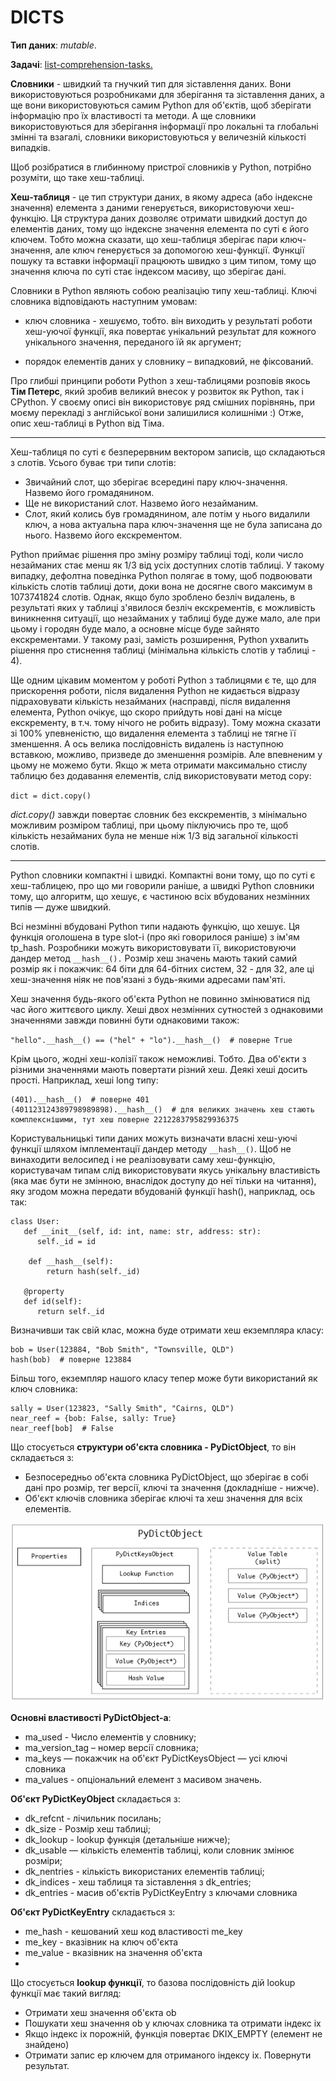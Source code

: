 DICTS
===============

**Тип даних**: *mutable*.

**Задачі**: [list-comprehension-tasks.](https://github.com/stupns/HOME/blob/master/TASKS/COMPREHENSION/COMPREHENSION_READY.py "List comprehension")

**Словники** - швидкий та гнучкий тип для зіставлення даних. Вони використовуються розробниками для зберігання та
зіставлення даних, а ще вони використовуються самим Python для об'єктів, щоб зберігати інформацію про їх властивості
та методи. А ще словники використовуються для зберігання інформації про локальні та глобальні змінні та взагалі,
словники використовуються у величезній кількості випадків.

Щоб розібратися в глибинному пристрої словників у Python, потрібно розуміти, що таке хеш-таблиці.

**Хеш-таблиця** - це тип структури даних, в якому адреса (або індексне значення) елемента з даними генерується, використовуючи хеш-функцію.
Ця структура даних дозволяє отримати швидкий доступ до елементів даних, тому що індексне значення елемента по суті є
його ключем. Тобто можна сказати, що хеш-таблиця зберігає пари ключ-значення, але ключ генерується за допомогою хеш-функції.
Функції пошуку та вставки інформації працюють швидко з цим типом, тому що значення ключа по суті стає індексом
масиву, що зберігає дані.

Словники в Python являють собою реалізацію типу хеш-таблиці. Ключі словника відповідають наступним умовам:

- ключ словника - хешуємо, тобто. він виходить у результаті роботи хеш-уючої функції, яка повертає унікальний результат для
кожного унікального значення, переданого їй як аргумент;

- порядок елементів даних у словнику – випадковий, не фіксований.

Про глибші принципи роботи Python з хеш-таблицями розповів якось **Тім Петерс**, який зробив великий внесок у розвиток як Python,
так і CPython. У своєму описі він використовує ряд смішних порівнянь, при моєму перекладі з англійської вони залишилися
колишніми :) Отже, опис хеш-таблиці в Python від Тіма.

---

Хеш-таблиця по суті є безперервним вектором записів, що складаються з слотів. Усього буває три типи слотів:

- Звичайний слот, що зберігає всередині пару ключ-значення. Назвемо його громадянином.
- Ще не використаний слот. Назвемо його незайманим.
- Слот, який колись був громадянином, але потім у нього видалили ключ, а нова актуальна пара ключ-значення ще не була
записана до нього. Назвемо його екскрементом.

Python приймає рішення про зміну розміру таблиці тоді, коли число незайманих стає менш як 1/3 від усіх доступних слотів
таблиці. У такому випадку, дефолтна поведінка Python полягає в тому, щоб подвоювати кількість слотів таблиці доти, доки
вона не досягне свого максимум в 1073741824 слотів. Однак, якщо було зроблено безліч видалень, в результаті яких у
таблиці з'явилося безліч екскрементів, є можливість виникнення ситуації, що незайманих у таблиці буде дуже мало, але
при цьому і городян буде мало, а основне місце буде зайнято екскрементами. У такому разі, замість розширення, Python
ухвалить рішення про стиснення таблиці (мінімальна кількість слотів у таблиці - 4).

Ще одним цікавим моментом у роботі Python з таблицями є те, що для прискорення роботи, після видалення Python не
кидається відразу підраховувати кількість незайманих (насправді, після видалення елемента, Python очікує, що скоро
прийдуть нові дані на місце екскременту, в т.ч. тому нічого не робить відразу). Тому можна сказати зі 100% упевненістю,
що видалення елемента з таблиці не тягне її зменшення. А ось велика послідовність видалень із наступною вставкою,
можливо, призведе до зменшення розмірів. Але впевненим у цьому не можемо бути. Якщо ж мета отримати максимально стислу
таблицю без додавання елементів, слід використовувати метод copy:

``dict = dict.copy()``

*dict.copy()* завжди повертає словник без екскрементів, з мінімально можливим розміром таблиці, при цьому піклуючись про
те, щоб кількість незайманих була не менше ніж 1/3 від загальної кількості слотів.

---

Python словники компактні і швидкі. Компактні вони тому, що по суті є хеш-таблицею, про що ми говорили раніше, а швидкі
Python словники тому, що алгоритм, що хешує, є частиною всіх вбудованих незмінних типів — дуже швидкий.

Всі незмінні вбудовані Python типи надають функцію, що хешує. Ця функція оголошена в type slot-і (про які говорилося
раніше) з ім'ям tp_hash. Розробники можуть використовувати її, використовуючи дандер метод ``__hash__().``
Розмір хеш значень мають такий самий розмір як і покажчик: 64 біти для 64-бітних систем, 32 - для 32, але ці хеш-значення
ніяк не пов'язані з будь-якими адресами пам'яті.

Хеш значення будь-якого об'єкта Python не повинно змінюватися під час його життєвого циклу. Хеші двох незмінних 
сутностей з однаковими значеннями завжди повинні бути однаковими також:

``"hello".__hash__() == ("hel" + "lo").__hash__()  # поверне True``

Крім цього, жодні хеш-колізії також неможливі. Тобто. Два об'єкти з різними значеннями мають повертати різний хеш.
Деякі хеші досить прості. Наприклад, хеші long типу:

```
(401).__hash__()  # поверне 401
(401123124389798989898).__hash__()  # для великих значень хеш стають комплекснішими, тут хеш поверне 2212283795829936375
```

Користувальницькі типи даних можуть визначати власні хеш-уючі функції шляхом імплементації дандер методу ``__hash__()``.
Щоб не винаходити велосипед і не реалізовувати саму хеш-функцію, користувачам типам слід використовувати якусь 
унікальну властивість (яка має бути не змінною, внаслідок доступу до неї тільки на читання), яку згодом можна передати
вбудованій функції hash(), наприклад, ось так:

```
class User: 
   def __init__(self, id: int, name: str, address: str): 
      self._id = id

    def __hash__(self): 
        return hash(self._id)

   @property
   def id(self): 
      return self._id
```
   
Визначивши так свій клас, можна буде отримати хеш екземпляра класу:

```
bob = User(123884, "Bob Smith", "Townsville, QLD")
hash(bob)  # поверне 123884
```

Більш того, екземпляр нашого класу тепер може бути використаний як ключ словника:

```
sally = User(123823, "Sally Smith", "Cairns, QLD")
near_reef = {bob: False, sally: True}
near_reef[bob]  # False
```

Що стосується **структури об'єкта словника - PyDictObject**, то він складається з:

- Безпосередньо об'єкта словника PyDictObject, що зберігає в собі дані про розмір, тег версії, ключі та значення (докладніше - нижче).
- Об'єкт ключів словника зберігає ключі та хеш значення для всіх елементів.

![PyDictObject](https://github.com/stupns/HOME/blob/master/images-git/PyDictObj.png)

**Основні властивості PyDictObject-а**:

- ma_used - Число елементів у словнику;
- ma_version_tag – номер версії словника;
- ma_keys — покажчик на об'єкт PyDictKeysObject — усі ключі словника
- ma_values ​​- опціональний елемент з масивом значень.

**Об'єкт PyDictKeyObject** складається з:

- dk_refcnt - лічильник посилань;
- dk_size - Розмір хеш таблиці;
- dk_lookup - lookup функція (детальніше нижче);
- dk_usable — кількість елементів таблиці, коли словник змінює розміри;
- dk_nentries - кількість використаних елементів таблиці;
- dk_indices - хеш таблиця та зіставлення з dk_entries;
- dk_entries - масив об'єктів PyDictKeyEntry з ключами словника

**Об'єкт PyDictKeyEntry** складається з:

- me_hash - кешований хеш код властивості me_key
- me_key - вказівник на ключ об'єкта
- me_value - вказівник на значення об'єкта
- 
Що стосується **lookup функції**, то базова послідовність дій lookup функції має такий вигляд:

- Отримати хеш значення об'єкта ob
- Пошукати хеш значення ob у ключах словника та отримати індекс ix
- Якщо індекс ix порожній, функція повертає DKIX_EMPTY (елемент не знайдено)
- Отримати запис ep ключем для отриманого індексу ix. Повернути результат.